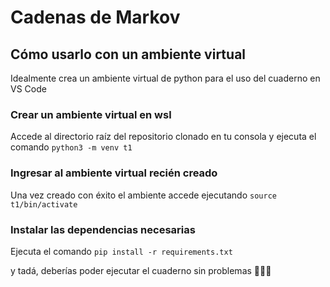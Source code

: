 # Cadenas de Markov

## Cómo usarlo con un ambiente virtual

Idealmente crea un ambiente virtual de python para el uso del cuaderno en VS Code

### Crear un ambiente virtual en wsl

Accede al directorio raíz del repositorio clonado en tu consola y ejecuta el comando `python3 -m venv t1`

### Ingresar al ambiente virtual recién creado

Una vez creado con éxito el ambiente accede ejecutando `source t1/bin/activate`

### Instalar las dependencias necesarias

Ejecuta el comando `pip install -r requirements.txt`

y tadá, deberías poder ejecutar el cuaderno sin problemas 🧙🏼‍♂️

